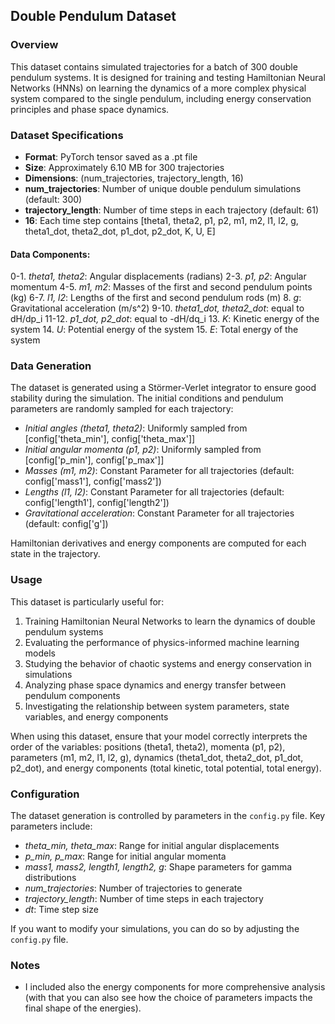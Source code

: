 ## Double Pendulum Dataset

### Overview

This dataset contains simulated trajectories for a batch of 300 double pendulum systems. It is designed for training and testing Hamiltonian Neural Networks (HNNs) on learning the dynamics of a more complex physical system compared to the single pendulum, including energy conservation principles and phase space dynamics.

### Dataset Specifications
- **Format**: PyTorch tensor saved as a .pt file
- **Size**: Approximately 6.10 MB for 300 trajectories
- **Dimensions**: (num_trajectories, trajectory_length, 16)
- **num_trajectories**: Number of unique double pendulum simulations (default: 300)
- **trajectory_length**: Number of time steps in each trajectory (default: 61)
- **16**: Each time step contains [theta1, theta2, p1, p2, m1, m2, l1, l2, g, theta1_dot, theta2_dot, p1_dot, p2_dot, K, U, E]

#### Data Components:
0-1. *theta1, theta2*: Angular displacements (radians)
2-3. *p1, p2*: Angular momentum
4-5. *m1, m2*: Masses of the first and second pendulum points (kg)
6-7. *l1, l2*: Lengths of the first and second pendulum rods (m)
8. *g*: Gravitational acceleration (m/s^2)
9-10. *theta1_dot, theta2_dot*: equal to dH/dp_i
11-12. *p1_dot, p2_dot*: equal to -dH/dq_i
13. *K*: Kinetic energy of the system
14. *U*: Potential energy of the system
15. *E*: Total energy of the system

### Data Generation
The dataset is generated using a Störmer-Verlet integrator to ensure good stability during the simulation. The initial conditions and pendulum parameters are randomly sampled for each trajectory:

* *Initial angles (theta1, theta2)*: Uniformly sampled from [config['theta_min'], config['theta_max']]
* *Initial angular momenta (p1, p2)*: Uniformly sampled from [config['p_min'], config['p_max']]
* *Masses (m1, m2)*: Constant Parameter for all trajectories (default: config['mass1'], config['mass2'])
* *Lengths (l1, l2)*: Constant Parameter for all trajectories (default: config['length1'], config['length2'])
* *Gravitational acceleration*: Constant Parameter for all trajectories (default: config['g'])

Hamiltonian derivatives and energy components are computed for each state in the trajectory.

### Usage
This dataset is particularly useful for:
1. Training Hamiltonian Neural Networks to learn the dynamics of double pendulum systems
2. Evaluating the performance of physics-informed machine learning models
3. Studying the behavior of chaotic systems and energy conservation in simulations
4. Analyzing phase space dynamics and energy transfer between pendulum components
5. Investigating the relationship between system parameters, state variables, and energy components

When using this dataset, ensure that your model correctly interprets the order of the variables: positions (theta1, theta2), momenta (p1, p2), parameters (m1, m2, l1, l2, g), dynamics (theta1_dot, theta2_dot, p1_dot, p2_dot), and energy components (total kinetic, total potential, total energy).

### Configuration
The dataset generation is controlled by parameters in the `config.py` file. Key parameters include:
* *theta_min, theta_max*: Range for initial angular displacements
* *p_min, p_max*: Range for initial angular momenta
* *mass1, mass2, length1, length2, g*: Shape parameters for gamma distributions
* *num_trajectories*: Number of trajectories to generate
* *trajectory_length*: Number of time steps in each trajectory
* *dt*: Time step size

If you want to modify your simulations, you can do so by adjusting the `config.py` file.

### Notes
* I included also the energy components for more comprehensive analysis (with that you can also see how the choice of parameters impacts the final shape of the energies).